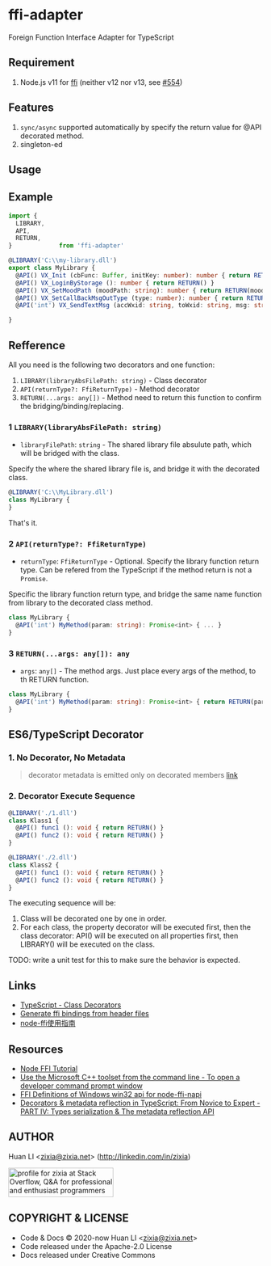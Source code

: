 # ffi-adapter

Foreign Function Interface Adapter for TypeScript

## Requirement

1. Node.js v11 for [ffi](https://github.com/node-ffi) (neither v12 nor v13, see [#554](https://github.com/node-ffi/node-ffi/pull/544))


## Features

1. `sync/async` supported automatically by specify the return value for @API decorated method.
1. singleton-ed

## Usage

## Example

```ts
import {
  LIBRARY,
  API,
  RETURN,
}             from 'ffi-adapter'

@LIBRARY('C:\\my-library.dll')
export class MyLibrary {
  @API() VX_Init (cbFunc: Buffer, initKey: number): number { return RETURN(cbFunc, initKey) }
  @API() VX_LoginByStorage (): number { return RETURN() }
  @API() VX_SetMoodPath (moodPath: string): number { return RETURN(moodPath) }
  @API() VX_SetCallBackMsgOutType (type: number): number { return RETURN(type) }
  @API('int') VX_SendTextMsg (accWxid: string, toWxid: string, msg: string): Promise<number> { return RETURN(accWxid, toWxid, msg) }

}

```

## Refference

All you need is the following two decorators and one function:

1. `LIBRARY(libraryAbsFilePath: string)` - Class decorator
1. `API(returnType?: FfiReturnType)` - Method decorator
1. `RETURN(...args: any[])` - Method need to return this function to confirm the bridging/binding/replacing.

### 1 `LIBRARY(libraryAbsFilePath: string)`

- `libraryFilePath`: `string` - The shared library file absulute path, which will be bridged with the class.

Specify the where the shared library file is, and bridge it with the decorated class.

```ts
@LIBRARY('C:\\MyLibrary.dll')
class MyLibrary {
}
```

That's it.

### 2 `API(returnType?: FfiReturnType)`

- `returnType`: `FfiReturnType` - Optional. Specify the library function return type. Can be refered from the TypeScript if the method return is not a `Promise`.

Specific the library function return type, and bridge the same name function from library to the decorated class method.

```ts
class MyLibrary {
  @API('int') MyMethod(param: string): Promise<int> { ... }
}
```

### 3 `RETURN(...args: any[]): any`

- `args`: `any[]` - The method args. Just place every args of the method, to th RETURN function.

```ts
class MyLibrary {
  @API('int') MyMethod(param: string): Promise<int> { return RETURN(param) }
}
```

## ES6/TypeScript Decorator

### 1. No Decorator, No Metadata

> decorator metadata is emitted only on decorated members [link](https://stackoverflow.com/a/51493888/1123955)

### 2. Decorator Execute Sequence

```ts
@LIBRARY('./1.dll')
class Klass1 {
  @API() func1 (): void { return RETURN() }
  @API() func2 (): void { return RETURN() }
}

@LIBRARY('./2.dll')
class Klass2 {
  @API() func1 (): void { return RETURN() }
  @API() func2 (): void { return RETURN() }
}
```

The executing sequence will be:

1. Class will be decorated one by one in order.
1. For each class, the property decorator will be executed first, then the class decorator: API() will be executed on all properties first, then LIBRARY() will be executed on the class.

TODO: write a unit test for this to make sure the behavior is expected.

## Links

- [TypeScript - Class Decorators](https://www.typescriptlang.org/docs/handbook/decorators.html#class-decorators)
- [Generate ffi bindings from header files](https://github.com/tjfontaine/node-ffi-generate)
- [node-ffi使用指南](https://juejin.im/post/5b58038d5188251b186bc902)

## Resources

- [Node FFI Tutorial](https://github.com/node-ffi/node-ffi/wiki/Node-FFI-Tutorial)
- [Use the Microsoft C++ toolset from the command line - To open a developer command prompt window](https://docs.microsoft.com/en-us/cpp/build/building-on-the-command-line?view=vs-2019#developer_command_prompt_shortcuts)
- [FFI Definitions of Windows win32 api for node-ffi-napi](https://github.com/waitingsong/node-win32-api)
- [Decorators & metadata reflection in TypeScript: From Novice to Expert - PART IV: Types serialization & The metadata reflection API](http://blog.wolksoftware.com/decorators-metadata-reflection-in-typescript-from-novice-to-expert-part-4)

## AUTHOR

<!-- markdownlint-disable MD033 -->

Huan LI \<zixia@zixia.net\> (<http://linkedin.com/in/zixia>)

<a href="http://stackoverflow.com/users/1123955/zixia">
  <img src="http://stackoverflow.com/users/flair/1123955.png" width="208" height="58" alt="profile for zixia at Stack Overflow, Q&amp;A for professional and enthusiast programmers" title="profile for zixia at Stack Overflow, Q&amp;A for professional and enthusiast programmers">
</a>

## COPYRIGHT & LICENSE

- Code & Docs © 2020-now Huan LI \<zixia@zixia.net\>
- Code released under the Apache-2.0 License
- Docs released under Creative Commons
